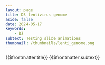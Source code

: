```yaml
---
layout: page
title: D3 lentivirus genome
aside: false
date: 2024-05-17
keywords:
    - D3
subtext: Testing slide animations
thumbnail: /thumbnails/lenti_genome.png
---
```


<FigureTitle>{{$frontmatter.title}}</FigureTitle>
<SubtitleHeader>{{$frontmatter.subtext}}</SubtitleHeader>
<D3PlotContainer>
  <svg></svg>
</D3PlotContainer>


<script setup>
import { ref, onMounted } from 'vue';
import * as d3 from 'd3';

const svgContainer = ref(null);

let dataSet = [
  { start: 1, stop: 634, name: 'LTR' },
  { start: 681, stop: 806, name: 'Psi' },
  { start: 1301, stop: 1536, name: 'RRE' },
  { start: 2225, stop: 2592, name: 'rTRE3GS' },
  { start: 2644, stop: 4356, name: 'RBP' },
  { start: 4446, stop: 4953, name: 'CMV' },
  { start: 5031, stop: 5723, name: 'ZsGreen' },
  { start: 5796, stop: 6395, name: 'PuroR' },
  { start: 6403, stop: 6991, name: 'WPRE' },
  { start: 7065, stop: 7698, name: 'LTR' },

];



const width = 400;
const height = 200;
const margin = { top: 20, right: 20, bottom: 40, left: 20 };

const x = d3.scaleLinear()
  .domain([0, d3.max(dataSet, d => d.stop)])
  .range([margin.left, width - margin.right])
  .nice();

const color = d3.scaleOrdinal(d3.schemeTableau10);

function startAnimation(svg, gRects, gLabels, gx, xTitle, backboneText) {
  gRects.attr("x", width + 50);
  gLabels.attr("x", width + 50);
  gx.attr('transform', `translate(0,${height + 50})`);
  xTitle.attr('y', height + 50);
  backboneText.attr('opacity', 1);

  gRects.transition()
    .duration(3000)
    .ease(d3.easeCubicInOut)
    .attr("x", d => x(d.start));

  gLabels.transition()
    .duration(3000)
    .ease(d3.easeCubicInOut)
    .attr("x", d => (x(d.start) + x(d.stop)) / 2);
  
  gx.transition()
    .duration(3000)
    .ease(d3.easeCubicInOut)
    .attr('transform', `translate(0,${height / 2 + 15})`);

  xTitle.transition()
    .duration(3000)
    .ease(d3.easeCubicInOut)
    .attr('y', height - 50)

  backboneText.transition()
    .duration(3000)
    .attr('opacity', 0);

  setTimeout(() => {
    startAnimation(svg, gRects, gLabels, gx, xTitle, backboneText);
  }, 6000);
}

onMounted(() => {
  const svg = d3.select('svg')
    .attr('preserveAspectRatio', "xMinYMin meet")
    .attr("viewBox", [0, 0, width, height]);
  
  svg.append("g")
    .append("rect")
    .attr("fill", "currentColor")
    .attr("x", margin.left)
    .attr("y", height / 2)
    .attr("height", 10)
    .attr("width", width - margin.right - margin.left);

  const backboneText = svg.append('text')
    .attr('class', 'backbone-text')
    .attr('x', width / 2)
    .attr('y', height / 2 - 20)
    .attr('text-anchor', 'middle')
    .attr('font-size', '14px')
    .attr('fill', 'currentColor')
    .text('Lentivirus Backbone');

  const gRects = svg.selectAll("rect.data")
    .data(dataSet)
    .enter()
    .append("rect")
    .attr("class", "data")
    .attr("fill", (d, i) => color(i))
    .attr("x", 1000)
    .attr("y", height / 2 -2)
    .attr("height", 14)
    .attr("width", d => x(d.stop) - x(d.start));

  const gLabels = svg.selectAll("text.label")
    .data(dataSet)
    .enter()
    .append("text")
    .attr("class", "label")
    .attr("x", 1000)
    .attr("y", height / 2 - 6)
    .attr("text-anchor", "middle")
    .attr("font-size", "6px")
    .attr("fill", (d, i) => color(i))
    .text(d => d.name);

  const gx = svg.append('g')
    .call(d3.axisBottom(x).ticks(10).tickSizeInner(4))
    .call(g => g.select(".domain").remove())
    .attr('font-size', '6px')
    .attr('color', 'currentColor');

  const xTitle = svg.append('text')
    .attr('class', 'axis-title')
    .attr('x', width/2)
    .attr('y', height - 50)
    .attr('text-anchor', 'middle')
    .attr('font-size', '6px')
    .attr('fill', 'currentColor')
    .text('Position (bp)');

  startAnimation(svg, gRects, gLabels, gx, xTitle, backboneText);
});
</script>